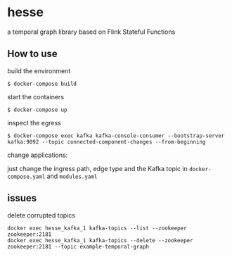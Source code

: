 # hesse
a temporal graph library based on Flink Stateful Functions

## How to use

build the environment

```
$ docker-compose build
```

start the containers

```
$ docker-compose up
```

inspect the egress

```
$ docker-compose exec kafka kafka-console-consumer --bootstrap-server kafka:9092 --topic connected-component-changes --from-beginning
```

change applications:

just change the ingress path, edge type and the Kafka topic in `docker-compose.yaml` and `modules.yaml`

## issues

delete corrupted topics

```shell
docker exec hesse_kafka_1 kafka-topics --list --zookeeper zookeeper:2181
docker exec hesse_kafka_1 kafka-topics --delete --zookeeper zookeeper:2181 --topic example-temporal-graph
```